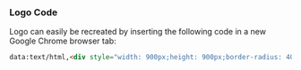 ### Logo Code

Logo can easily be recreated by inserting the following code in a new Google Chrome browser tab:

```html
data:text/html,<div style="width: 900px;height: 900px;border-radius: 400px 1000px 0 1000px;background: #699935;"></div>
```
